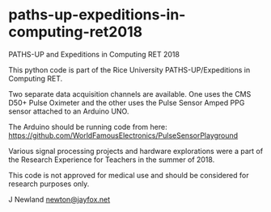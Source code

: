 # paths-up-expeditions-in-computing-ret2018
PATHS-UP and Expeditions in Computing RET 2018

This python code is part of the Rice University PATHS-UP/Expeditions in Computing RET.

Two separate data acquisition channels are available. One uses the CMS D50+ Pulse Oximeter 
and the other uses the Pulse Sensor Amped PPG sensor attached to an Arduino UNO.

The Arduino should be running code from here: 
https://github.com/WorldFamousElectronics/PulseSensorPlayground

Various signal processing projects and hardware explorations were a part of the
Research Experience for Teachers in the summer of 2018.

This code is not approved for medical use and should be considered for research
purposes only.

J Newland newton@jayfox.net
